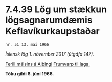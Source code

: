 # 7.4.39 Lög um stækkun lögsagnarumdæmis Keflavíkurkaupstaðar

`nr. 51 13. maí 1966`

_Íslensk lög 1. nóvember 2017 (útgáfa 147)._

[Ferill málsins á Alþingi](https://www.althingi.is/thingstorf/thingmalalistar-eftir-thingum/ferill/?ltg=86&mnr=168)
[Frumvarp til laga.](https://www.althingi.is/altext/86/s/pdf/0388.pdf)

**Tóku gildi 6. júní 1966.**

